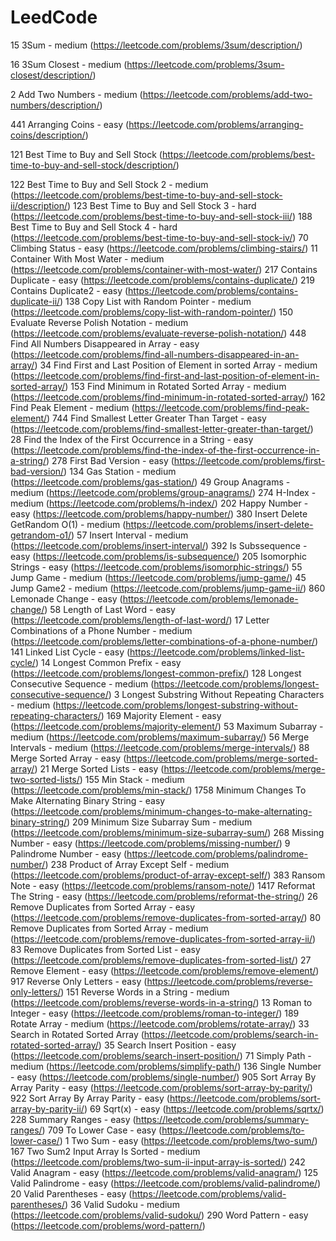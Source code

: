 # LeedCode
15 3Sum - medium (https://leetcode.com/problems/3sum/description/)

16 3Sum Closest - medium (https://leetcode.com/problems/3sum-closest/description/)

 2 Add Two Numbers - medium (https://leetcode.com/problems/add-two-numbers/description/)
 
441 Arranging Coins - easy (https://leetcode.com/problems/arranging-coins/description/)

121 Best Time to Buy and Sell Stock (https://leetcode.com/problems/best-time-to-buy-and-sell-stock/description/)

122 Best Time to Buy and Sell Stock 2 - medium (https://leetcode.com/problems/best-time-to-buy-and-sell-stock-ii/description/)
123 Best Time to Buy and Sell Stock 3 - hard (https://leetcode.com/problems/best-time-to-buy-and-sell-stock-iii/)
188 Best Time to Buy and Sell Stock 4 - hard (https://leetcode.com/problems/best-time-to-buy-and-sell-stock-iv/)
70 Climbing Status - easy (https://leetcode.com/problems/climbing-stairs/)
11 Container With Most Water - medium (https://leetcode.com/problems/container-with-most-water/)
217 Contains Duplicate - easy (https://leetcode.com/problems/contains-duplicate/)
219 Contains Duplicate2 - easy (https://leetcode.com/problems/contains-duplicate-ii/)
138 Copy List with Random Pointer - medium (https://leetcode.com/problems/copy-list-with-random-pointer/)
150 Evaluate Reverse Polish Notation - medium (https://leetcode.com/problems/evaluate-reverse-polish-notation/)
448 Find All Numbers Disappeared in Array - easy (https://leetcode.com/problems/find-all-numbers-disappeared-in-an-array/)
34 Find First and Last Position of Element in sorted Array - medium (https://leetcode.com/problems/find-first-and-last-position-of-element-in-sorted-array/)
153 Find Minimum in Rotated Sorted Array - medium (https://leetcode.com/problems/find-minimum-in-rotated-sorted-array/)
162 Find Peak Element - medium (https://leetcode.com/problems/find-peak-element/)
744 Find Smallest Letter Greater Than Target - easy (https://leetcode.com/problems/find-smallest-letter-greater-than-target/)
28 Find the Index of the First Occurrence in a String - easy (https://leetcode.com/problems/find-the-index-of-the-first-occurrence-in-a-string/)
278 First Bad Version - easy (https://leetcode.com/problems/first-bad-version/)
134 Gas Station - medium (https://leetcode.com/problems/gas-station/)
49 Group Anagrams - medium (https://leetcode.com/problems/group-anagrams/)
274 H-Index - medium (https://leetcode.com/problems/h-index/)
202 Happy Number - easy (https://leetcode.com/problems/happy-number/)
380 Insert Delete GetRandom O(1) - medium (https://leetcode.com/problems/insert-delete-getrandom-o1/)
57 Insert Interval - medium (https://leetcode.com/problems/insert-interval/)
392 Is Subssequence - easy (https://leetcode.com/problems/is-subsequence/)
205 Isomorphic Strings - easy (https://leetcode.com/problems/isomorphic-strings/)
55 Jump Game - medium (https://leetcode.com/problems/jump-game/)
45 Jump Game2 - medium (https://leetcode.com/problems/jump-game-ii/)
860 Lemonade Change - easy (https://leetcode.com/problems/lemonade-change/)
58 Length of Last Word - easy (https://leetcode.com/problems/length-of-last-word/)
17 Letter Combinations of a Phone Number - medium (https://leetcode.com/problems/letter-combinations-of-a-phone-number/)
141 Linked List Cycle - easy (https://leetcode.com/problems/linked-list-cycle/)
14 Longest Common Prefix - easy (https://leetcode.com/problems/longest-common-prefix/)
128 Longest Consecutive Sequence - medium (https://leetcode.com/problems/longest-consecutive-sequence/)
3 Longest Substring Without Repeating Characters - medium (https://leetcode.com/problems/longest-substring-without-repeating-characters/)
169 Majority Element - easy (https://leetcode.com/problems/majority-element/)
53 Maximum Subarray - medium (https://leetcode.com/problems/maximum-subarray/)
56 Merge Intervals - medium (https://leetcode.com/problems/merge-intervals/)
88 Merge Sorted Array - easy (https://leetcode.com/problems/merge-sorted-array/)
21 Merge Sorted Lists - easy (https://leetcode.com/problems/merge-two-sorted-lists/)
155 Min Stack - medium (https://leetcode.com/problems/min-stack/)
1758 Minimum Changes To Make Alternating Binary String - easy (https://leetcode.com/problems/minimum-changes-to-make-alternating-binary-string/)
209 Minimum Size Subarray Sum - medium (https://leetcode.com/problems/minimum-size-subarray-sum/)
268 Missing Number - easy (https://leetcode.com/problems/missing-number/)
9 Palindrome Number - easy (https://leetcode.com/problems/palindrome-number/)
238 Product of Array Except Self - medium (https://leetcode.com/problems/product-of-array-except-self/)
383 Ransom Note - easy (https://leetcode.com/problems/ransom-note/)
1417 Reformat The String - easy (https://leetcode.com/problems/reformat-the-string/)
26 Remove Duplicates from Sorted Array - easy (https://leetcode.com/problems/remove-duplicates-from-sorted-array/)
80 Remove Duplicates from Sorted Array - medium (https://leetcode.com/problems/remove-duplicates-from-sorted-array-ii/)
83 Remove Duplicates from Sorted List - easy (https://leetcode.com/problems/remove-duplicates-from-sorted-list/)
27 Remove Element - easy (https://leetcode.com/problems/remove-element/)
917 Reverse Only Letters - easy (https://leetcode.com/problems/reverse-only-letters/)
151 Reverse Words in a String - medium (https://leetcode.com/problems/reverse-words-in-a-string/)
13 Roman to Integer - easy (https://leetcode.com/problems/roman-to-integer/)
189 Rotate Array - medium (https://leetcode.com/problems/rotate-array/)
33 Search in Rotated Sorted Array (https://leetcode.com/problems/search-in-rotated-sorted-array/)
35 Search Insert Position - easy (https://leetcode.com/problems/search-insert-position/)
71 Simply Path - medium (https://leetcode.com/problems/simplify-path/)
136 Single Number - easy (https://leetcode.com/problems/single-number/)
905 Sort Array By Array Parity - easy (https://leetcode.com/problems/sort-array-by-parity/)
922 Sort Array By Array Parity - easy (https://leetcode.com/problems/sort-array-by-parity-ii/)
69 Sqrt(x) - easy (https://leetcode.com/problems/sqrtx/)
228 Summary Ranges - easy (https://leetcode.com/problems/summary-ranges/)
709 To Lower Case - easy (https://leetcode.com/problems/to-lower-case/)
1 Two Sum - easy (https://leetcode.com/problems/two-sum/)
167 Two Sum2 Input Array Is Sorted - medium (https://leetcode.com/problems/two-sum-ii-input-array-is-sorted/)
242 Valid Anagram - easy (https://leetcode.com/problems/valid-anagram/)
125 Valid Palindrome - easy (https://leetcode.com/problems/valid-palindrome/)
20 Valid Parentheses - easy (https://leetcode.com/problems/valid-parentheses/)
36 Valid Sudoku - medium (https://leetcode.com/problems/valid-sudoku/)
290 Word Pattern - easy (https://leetcode.com/problems/word-pattern/)




     

    
